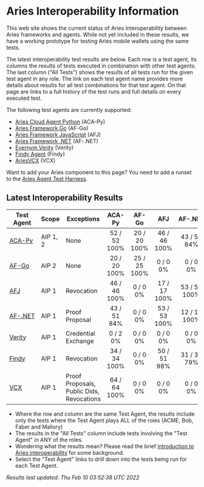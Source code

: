 # Aries Interoperability Information


This web site shows the current status of Aries Interoperability between Aries frameworks and agents. While
not yet included in these results, we have a working prototype for testing Aries mobile wallets using the
same tests.

The latest interoperability test results are below. Each row is a test agent, its columns
the results of tests executed in combination with other test agents.
The last column ("All Tests") shows the results of all tests run for the given test agent in any role. The link on each test
agent name provides more details about results for all test combinations for that test agent. On
that page are links to a full history of the test runs and full details on every executed test. 

The following test agents are currently supported:

- [Aries Cloud Agent Python](https://github.com/hyperledger/aries-cloudagent-python) (ACA-Py)
- [Aries Framework Go](https://github.com/hyperledger/aries-framework-go) (AF-Go)
- [Aries Framework JavaScript](https://github.com/hyperledger/aries-framework-javascript) (AFJ)
- [Aries Framework .NET](https://github.com/hyperledger/aries-framework-dotnet) (AF-.NET)
- [Evernym Verity](https://github.com/evernym/verity) (Verity)
- [Findy Agent](https://github.com/findy-network/findy-agent) (Findy)
- [AriesVCX](https://github.com/hyperledger/aries-vcx) (VCX)

Want to add your Aries component to this page? You need to add a runset to the
[Aries Agent Test Harness](https://github.com/hyperledger/aries-agent-test-harness).

## Latest Interoperability Results

| Test Agent | Scope | Exceptions | ACA-Py | AF-Go | AFJ | AF-.NET | Verity | Findy | VCX | **All Tests** |
| ----- | ----- | ----- | :----: | :----: | :----: | :----: | :----: | :----: | :----: | :----: |
| [ACA-Py](acapy.md)| AIP 1, 2 | None | 52 / 52<br>100% | 20 / 20<br>100% | 46 / 46<br>100% | 43 / 51<br>84% | 0 / 2<br>0% | 34 / 34<br>100% | 64 / 64<br>100% | **247 / 257<br>96%** |
| [AF-Go](afgo.md)| AIP 2 | None | 20 / 20<br>100% | 25 / 25<br>100% | 0 / 0<br>0% | 0 / 0<br>0% | 0 / 0<br>0% | 0 / 0<br>0% | 0 / 0<br>0% | **45 / 45<br>100%** |
| [AFJ](javascript.md)| AIP 1 | Revocation | 46 / 46<br>100% | 0 / 0<br>0% | 17 / 17<br>100% | 53 / 53<br>100% | 0 / 0<br>0% | 50 / 51<br>98% | 0 / 0<br>0% | **137 / 138<br>99%** |
| [AF-.NET](dotnet.md)| AIP 1 | Proof Proposal | 43 / 51<br>84% | 0 / 0<br>0% | 53 / 53<br>100% | 12 / 12<br>100% | 0 / 0<br>0% | 31 / 39<br>79% | 0 / 0<br>0% | **110 / 126<br>87%** |
| [Verity](verity.md)| AIP 1 | Credential Exchange | 0 / 2<br>0% | 0 / 0<br>0% | 0 / 0<br>0% | 0 / 0<br>0% | 0 / 0<br>0% | 0 / 0<br>0% | 0 / 0<br>0% | **0 / 2<br>0%** |
| [Findy](findy.md)| AIP 1 | Revocation | 34 / 34<br>100% | 0 / 0<br>0% | 50 / 51<br>98% | 31 / 39<br>79% | 0 / 0<br>0% | 17 / 17<br>100% | 0 / 0<br>0% | **115 / 124<br>92%** |
| [VCX](aries-vcx.md)| AIP 1 | Proof Proposals, Public Dids, Revocations | 64 / 64<br>100% | 0 / 0<br>0% | 0 / 0<br>0% | 0 / 0<br>0% | 0 / 0<br>0% | 0 / 0<br>0% | 33 / 34<br>97% | **97 / 98<br>98%** |

- Where the row and column are the same Test Agent, the results include only the tests where the Test Agent plays ALL of the roles (ACME, Bob, Faber and Mallory)
- The results in the "All Tests" column include tests involving the "Test Agent" in ANY of the roles.
- Wondering what the results mean? Please read the brief [introduction to Aries interoperability](aries-interop-intro.md) for some background.
- Select the "Test Agent" links to drill down into the tests being run for each Test Agent.


*Results last updated: Thu Feb 10 03:52:38 UTC 2022*

